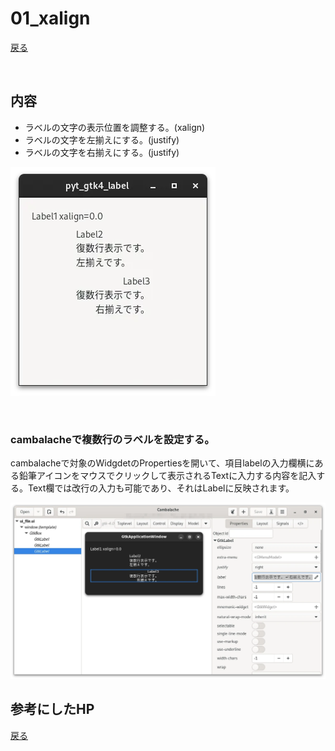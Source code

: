# 01_xalign

[戻る](../README.md)

<br>

## 内容 

- ラベルの文字の表示位置を調整する。(xalign)
- ラベルの文字を左揃えにする。(justify)
- ラベルの文字を右揃えにする。(justify)

![pic](../data/pyt_gtk4_label01.webp)

<br>

### cambalacheで複数行のラベルを設定する。

cambalacheで対象のWidgdetのPropertiesを開いて、項目labelの入力欄横にある鉛筆アイコンをマウスでクリックして表示されるTextに入力する内容を記入する。Text欄では改行の入力も可能であり、それはLabelに反映されます。

![pic](../data/cambalache01.webp)

## 参考にしたHP

[戻る](../README.md)
